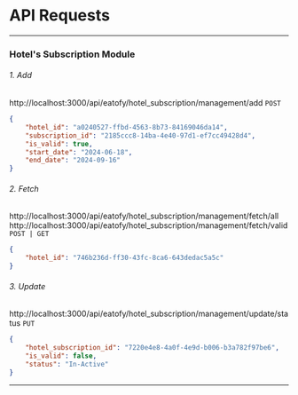 # API Requests

----------------------------------------------------------------------------------

### Hotel's Subscription Module

###### 1. Add
http://localhost:3000/api/eatofy/hotel_subscription/management/add
`POST`
```json
{
    "hotel_id": "a0240527-ffbd-4563-8b73-84169046da14",
    "subscription_id": "2185ccc8-14ba-4e40-97d1-ef7cc49428d4",
    "is_valid": true,
    "start_date": "2024-06-18",
    "end_date": "2024-09-16"
}
```

###### 2. Fetch
http://localhost:3000/api/eatofy/hotel_subscription/management/fetch/all
http://localhost:3000/api/eatofy/hotel_subscription/management/fetch/valid
`POST | GET`
```json
{
    "hotel_id": "746b236d-ff30-43fc-8ca6-643dedac5a5c"
}
```

###### 3. Update
http://localhost:3000/api/eatofy/hotel_subscription/management/update/status
`PUT`
```json
{
    "hotel_subscription_id": "7220e4e8-4a0f-4e9d-b006-b3a782f97be6",
    "is_valid": false,
    "status": "In-Active"
}
```
----------------------------------------------------------------------------------
